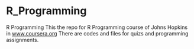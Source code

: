R_Programming
=============

R Programming
This the repo for R Programming course of Johns Hopkins in www.coursera.org
There are codes and files for quizs and programming assignments.
